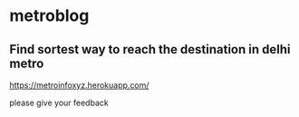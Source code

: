 # metroblog

## Find sortest way to reach the destination in delhi metro 

<a href='metroblog-production.up.railway.app'>https://metroinfoxyz.herokuapp.com/</a>

please give your feedback
